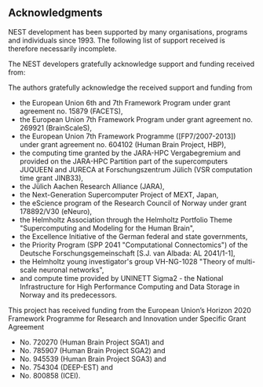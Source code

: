 Acknowledgments
---------------

NEST development has been supported by many organisations, programs and 
individuals since 1993. The following list of support received is therefore 
necessarily incomplete.

The NEST developers gratefully acknowledge support and funding received from:

The authors gratefully acknowledge the received support and funding from
- the European Union 6th and 7th Framework Program under grant agreement no.
  15879 (FACETS),
- the European Union 7th Framework Program under grant agreement no. 269921
  (BrainScaleS),
- the European Union 7th Framework Programme ([FP7/2007-2013]) under grant
  agreement no. 604102 (Human Brain Project, HBP),
- the computing time granted by the JARA-HPC Vergabegremium and provided on the
  JARA-HPC Partition part of the supercomputers JUQUEEN and JURECA at
  Forschungszentrum Jülich (VSR computation time grant JINB33),
- the Jülich Aachen Research Alliance (JARA),
- the Next-Generation Supercomputer Project of MEXT, Japan,
- the eScience program of the Research Council of Norway under grant 178892/V30
  (eNeuro),
- the Helmholtz Association through the Helmholtz Portfolio Theme
  "Supercomputing and Modeling for the Human Brain",
- the Excellence Initiative of the German federal and state governments,
- the Priority Program (SPP 2041 "Computational Connectomics") of the Deutsche
  Forschungsgemeinschaft [S.J. van Albada: AL 2041/1-1],
- the Helmholtz young investigator's group VH-NG-1028 "Theory of multi-scale
  neuronal networks",
- and compute time provided by UNINETT Sigma2 - the National Infrastructure for
  High Performance Computing and Data Storage in Norway and its predecessors.

This project has received funding from the European Union’s Horizon 2020
Framework Programme for Research and Innovation under Specific Grant Agreement
- No. 720270 (Human Brain Project SGA1) and
- No. 785907 (Human Brain Project SGA2) and
- No. 945539 (Human Brain Project SGA3) and
- No. 754304 (DEEP-EST) and
- No. 800858 (ICEI).

